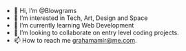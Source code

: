 - 👋 Hi, I’m @Blowgrams
- 👀 I’m interested in Tech, Art, Design and Space
- 🌱 I’m currently learning Web Development
- 💞️ I’m looking to collaborate on entry level coding projects.
- 📫 How to reach me grahamamir@me.com.

<!---
Blowgrams/Blowgrams is a ✨ special ✨ repository because its `README.md` (this file) appears on your GitHub profile.
You can click the Preview link to take a look at your changes.
--->
